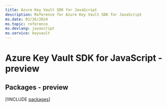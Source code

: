 ```yaml
---
title: Azure Key Vault SDK for JavaScript
description: Reference for Azure Key Vault SDK for JavaScript
ms.date: 03/26/2024
ms.topic: reference
ms.devlang: javascript
ms.service: keyvault
---
```

# Azure Key Vault SDK for JavaScript - preview
## Packages - preview
[!INCLUDE [packages](key-vault-index.md)]